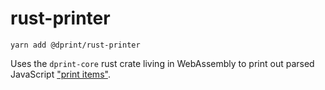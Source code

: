 # rust-printer

```
yarn add @dprint/rust-printer
```

Uses the `dprint-core` rust crate living in WebAssembly to print out parsed JavaScript ["print items"](https://github.com/dsherret/dprint/blob/master/docs/overview.md).
